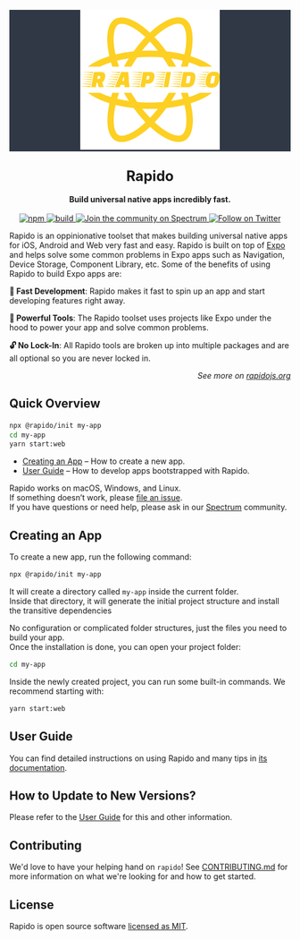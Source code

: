 <div style="background: #303846;">
  <p align="center">
    <img alt="rapido" src="logo.svg" width="250">
  </p>
</div>

<h2 align="center">
  <big>
    <b>Rapido</b>
  </big>
</h2>

<div align="center">
  <strong>
    Build universal native apps incredibly fast.
  </strong>
  <br />
  <br />
  <a href="https://npmjs.org/package/@rapido/scripts">
    <img src="https://img.shields.io/npm/v/@rapido/scripts" alt="npm">
  </a>
  <a href="https://github.com/verumtech/rapido/actions?workflow=build">
    <img src="https://github.com/verumtech/rapido/workflows/build/badge.svg" alt="build">
  </a>
  <a href="https://spectrum.chat/rapido">
    <img src="https://withspectrum.github.io/badge/badge.svg" alt="Join the community on Spectrum">
  </a>
  <a href="https://twitter.com/intent/follow?screen_name=verumtech">
    <img src="https://img.shields.io/twitter/follow/verumtech.svg?style=social&label=Follow%20@verumtech" alt="Follow on Twitter">
  </a>
</div>

Rapido is an oppinionative toolset that makes building universal native apps for iOS, Android and Web very fast and easy. Rapido is built on top of [Expo](https://expo.io) and helps solve some common problems in Expo apps such as Navigation, Device Storage, Component Library, etc. Some of the benefits of using Rapido to build Expo apps are:

**🚀 Fast Development**: Rapido makes it fast to spin up an app and start developing features right away.

**💪 Powerful Tools**: The Rapido toolset uses projects like Expo under the hood to power your app and solve common problems.

**🔓 No Lock-In**: All Rapido tools are broken up into multiple packages and are all optional so you are never locked in.

<p align="right"><em>See more on <a href="https://rapidojs.org">rapidojs.org</a></em></p>

## Quick Overview

```sh
npx @rapido/init my-app
cd my-app
yarn start:web
```

- [Creating an App](#creating-an-app) – How to create a new app.
- [User Guide](https://rapidojs.org/) – How to develop apps bootstrapped with Rapido.

Rapido works on macOS, Windows, and Linux.<br>
If something doesn’t work, please [file an issue](https://github.com/verumtech/rapido/issues/new).<br>
If you have questions or need help, please ask in our [Spectrum](https://spectrum.chat/rapido) community.

## Creating an App

To create a new app, run the following command:

```sh
npx @rapido/init my-app
```

It will create a directory called `my-app` inside the current folder.<br>
Inside that directory, it will generate the initial project structure and install the transitive dependencies

No configuration or complicated folder structures, just the files you need to build your app.<br>
Once the installation is done, you can open your project folder:

```sh
cd my-app
```

Inside the newly created project, you can run some built-in commands. We recommend starting with:

```sh
yarn start:web
```

## User Guide

You can find detailed instructions on using Rapido and many tips in [its documentation](https://rapidojs.org/).

## How to Update to New Versions?

Please refer to the [User Guide](https://rapidojs.org/docs/updating-to-new-releases) for this and other information.

## Contributing

We'd love to have your helping hand on `rapido`! See [CONTRIBUTING.md](CONTRIBUTING.md) for more information on what we're looking for and how to get started.

## License

Rapido is open source software [licensed as MIT](https://github.com/verumtech/rapido/blob/master/LICENSE).
